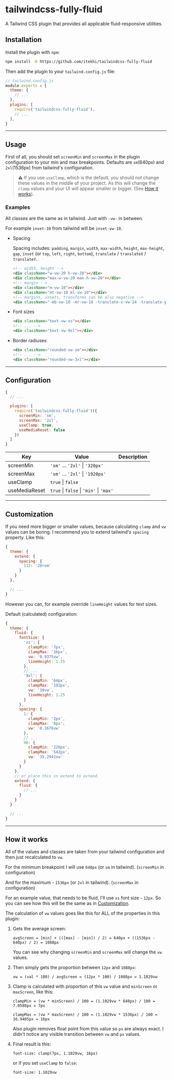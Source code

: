# tailwindcss-fully-fluid

A Tailwind CSS plugin that provides all applicable fluid-responsive utilities. 


## Installation

Install the plugin with `npm`:

```sh
npm install -D https://github.com/itekhi/tailwindcss-fully-fluid
```

Then add the plugin to your `tailwind.config.js` file:

```js
// tailwind.config.js
module.exports = {
  theme: {
    // ...
  },
  plugins: [
    require('tailwindcss-fully-fluid'),
    // ...
  ],
}
```

---

## Usage

First of all, you should set `screenMin` and `screenMax` in the plugin configuration to your min and max breakpoints. Defaults are `sm`(640px) and `2xl`(1536px) from tailwind's configuration.

> ⚠️ If you use `useClamp`, which is the default, you should not change these values in the middle of your project. As this will change the `clamp` values and your UI will appear smaller or bigger. (See [How it works](#how-it-works)).


### Examples

All classes are the same as in tailwind. Just with `-vw-` in between.

For example `inset-10` from tailwind will be `inset-vw-10`.

- Spacing

    Spacing includes: `padding`, `margin`, `width`, `max-width`, `height`, `max-height`, `gap`, `inset` (or `top`, `left`, `right`, `bottom`), `translate` / `translateX` / `translateY`.

    ```html
    <!-- width, height -->
    <div className="w-vw-20 h-vw-20"></div>
    <div className="max-w-vw-20 max-h-vw-20"></div>
    <!-- margin -->
    <div className="m-vw-10"></div>
    <div className="mt-vw-10 ml-vw-10"></div>
    <!-- margins, insets, transforms can be also negative -->
    <div className="-mb-vw-10 -mr-vw-10 -translate-x-vw-24 -translate-y-vw-24"></div>
    ```

- Font sizes
    ```html
    <div className="text-vw-xs"></div>
    <!-- ... -->
    <div className="text-vw-9xl"></div>
    ```

- Border radiuses
    ```html
    <div className="rounded-vw-sm"></div>
    <!-- ... -->
    <div className="rounded-vw-3xl"></div>
    ```


---

## Configuration

```js
{
  // ...

  plugins: [
    require('tailwindcss-fully-fluid')({
      screenMin: 'sm',
      screenMax: '2xl',
      useClamp: true,
      useMediaReset: false
    })
  ]
}
```

| Key           | Value                                     | Description      |
| ------------- | ----------------------------------------- | ---------------- |
| screenMin     | `'sm'` ... `'2xl'` \| `'320px'`           |                  |
| screenMax     | `'sm'` ... `'2xl'` \| `'1920px'`          |                  |
| useClamp      | `true` \| `false`                         |                  |
| useMediaReset | `true` \| `false` \| `'min'` \| `'max'`   |                  |

---

## Customization

If you need more bigger or smaller values, because calculating `clamp` and `vw` values can be boring. I recommend you to extend tailwind's `spacing` property.
Like this:
```js
{
  theme: {
    extend: {
      spacing: {
        112: '28rem'
      }
    }
  },

  // ...
}
```

However you can, for example override `lineHeight` values for text sizes.

Default (calculated) configuration:
```js
{
  theme: {
    fluid: {
      fontSize: {
        'xs': {
          clampMin: '7px',
          clampMax: '16px',
          vw: '0.9375vw',
          lineHeight: 1.25
        },
        // ...
        '9xl': {
          clampMin: '64px',
          clampMax: '192px',
          vw: '10vw',
          lineHeight: 1.25
        }
      },
      spacing: {
        1: {
          clampMin: '2px',
          clampMax: '6px',
          vw: '0.3676vw'
        },
        // ...
        96: {
          clampMin: '226px',
          clampMax: '542px',
          vw: '35.2941vw'
        }
      }
    },
    // or place this in extend to extend.
    extend: {
      fluid: {
        // ...
      }
    }
  }

  // ...
}
```

---

## How it works

All of the values and classes are taken from your tailwind configuration and then just recalculated to `vw`.

For the minimum breakpoint I will use `640px` (or `sm` in tailwind). (`screenMin` in configuration)

And for the maximum - `1536px` (or `2xl` in tailwind). (`screenMax` in configuration)

For an example value, that needs to be fluid, I'll use `xs` font size - `12px`.
So you can see how this will be the same as in [Customization](#customization).

The calculation of `vw` values goes like this for ALL of the properties in this plugin:

1. Gets the average screen:

    `avgScreen = [min] + (([max] - [min]) / 2) = 640px + ((1536px - 640px) / 2) = 1088px`

    You can see why changing `screenMin` and `screenMax` will change the `vw` values.

2. Then simply gets the proportion between `12px` and `1088px`:

    `vw = (val * 100) / avgScreen = (12px * 100) / 1088px = 1.1029vw`

3. Clamp is calculated with proportion of this `vw` value and `minScreen` or `maxScreen`, like this:

    `clampMin = (vw * minScreen) / 100 = (1.1029vw * 640px) / 100 = 7.0588px = 7px`

    `clampMax = (vw * maxScreen) / 100 = (1.1029vw * 1536px) / 100 = 16.9405px = 16px`

    Also plugin removes float point from this value so `px` are always exact.
    I didn't notice any visible transition between `vw` and `px` values.

4. Final result is this:

    `font-size: clamp(7px, 1.1029vw, 16px)`

    or if you set `useClamp` to `false`:

    `font-size: 1.1029vw`
